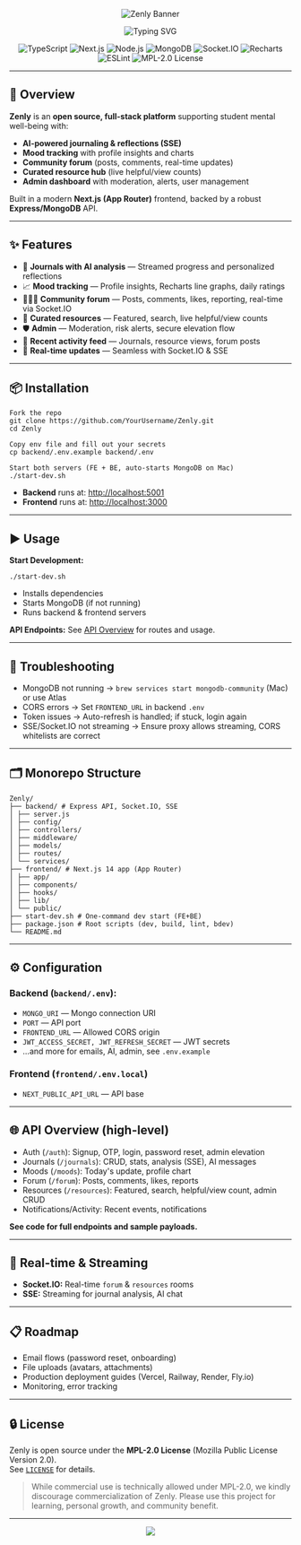 <p align="center">
  <img src="https://capsule-render.vercel.app/api?type=waving&color=0:54E3AB,100:1ABC9C&height=200&section=header&text=Zenly%20%E2%80%94%20Mental%20Health%20Support%20Platform&fontSize=40&fontColor=000000&animation=fadeIn&fontAlignY=35" alt="Zenly Banner"/>
</p>

<p align="center">
  <img src="https://readme-typing-svg.herokuapp.com?font=Fira+Code&weight=600&size=22&pause=1000&color=54E3AB&background=FFFFFF00&center=true&vCenter=true&width=650&lines=Student+Well-being+Made+Simple;AI+Reflections+%7C+Journaling+%7C+Mood+Tracking;Community+Forums+%7C+Resource+Hub;Built+with+Next.js+%7C+Express+%7C+MongoDB" alt="Typing SVG"/>
</p>

<p align="center">
	<img src="https://img.shields.io/badge/TypeScript-3776AB?style=for-the-badge&logo=typescript&logoColor=white" alt="TypeScript"/>
	<img src="https://img.shields.io/badge/Next.js-14-000000?style=for-the-badge&logo=nextdotjs&logoColor=white" alt="Next.js"/>
	<img src="https://img.shields.io/badge/Node.js-18%2B-339933?style=for-the-badge&logo=nodedotjs&logoColor=white" alt="Node.js"/>
	<img src="https://img.shields.io/badge/MongoDB-local-47A248?style=for-the-badge&logo=mongodb&logoColor=white" alt="MongoDB"/>
	<img src="https://img.shields.io/badge/Socket.IO-realtime-1ABC9C?style=for-the-badge&logo=socketdotio&logoColor=white" alt="Socket.IO"/>
	<img src="https://img.shields.io/badge/Recharts-data%20viz-54E3AB?style=for-the-badge" alt="Recharts"/>
	<img src="https://img.shields.io/badge/ESLint-9-4B32C3?style=for-the-badge&logo=eslint&logoColor=white" alt="ESLint"/>
	<img src="https://img.shields.io/badge/License-MPL%202.0-brightgreen?style=for-the-badge" alt="MPL-2.0 License"/>
</p>

---

## 📌 Overview
**Zenly** is an **open source, full-stack platform** supporting student mental well-being with:
- **AI-powered journaling & reflections (SSE)**
- **Mood tracking** with profile insights and charts
- **Community forum** (posts, comments, real-time updates)
- **Curated resource hub** (live helpful/view counts)
- **Admin dashboard** with moderation, alerts, user management

Built in a modern **Next.js (App Router)** frontend, backed by a robust **Express/MongoDB** API.

---

## ✨ Features
- 📝 **Journals with AI analysis** — Streamed progress and personalized reflections
- 📈 **Mood tracking** — Profile insights, Recharts line graphs, daily ratings
- 🧑‍🤝‍🧑 **Community forum** — Posts, comments, likes, reporting, real-time via Socket.IO
- 🔗 **Curated resources** — Featured, search, live helpful/view counts
- 🛡️ **Admin** — Moderation, risk alerts, secure elevation flow
- 📰 **Recent activity feed** — Journals, resource views, forum posts
- 🚀 **Real-time updates** — Seamless with Socket.IO & SSE

---

## 📦 Installation
```
Fork the repo
git clone https://github.com/YourUsername/Zenly.git
cd Zenly

Copy env file and fill out your secrets
cp backend/.env.example backend/.env

Start both servers (FE + BE, auto-starts MongoDB on Mac)
./start-dev.sh
```

- **Backend** runs at: [http://localhost:5001](http://localhost:5001)
- **Frontend** runs at: [http://localhost:3000](http://localhost:3000)

---

## ▶️ Usage

**Start Development:**
```
./start-dev.sh
```

- Installs dependencies
- Starts MongoDB (if not running)
- Runs backend & frontend servers

**API Endpoints:** See [API Overview](#api-overview-high-level) for routes and usage.

---

## 🐛 Troubleshooting
- MongoDB not running → `brew services start mongodb-community` (Mac) or use Atlas
- CORS errors → Set `FRONTEND_URL` in backend `.env`
- Token issues → Auto-refresh is handled; if stuck, login again
- SSE/Socket.IO not streaming → Ensure proxy allows streaming, CORS whitelists are correct

---

## 🗂️ Monorepo Structure
```
Zenly/
├── backend/ # Express API, Socket.IO, SSE
│ ├── server.js
│ ├── config/
│ ├── controllers/
│ ├── middleware/
│ ├── models/
│ ├── routes/
│ └── services/
├── frontend/ # Next.js 14 app (App Router)
│ ├── app/
│ ├── components/
│ ├── hooks/
│ ├── lib/
│ └── public/
├── start-dev.sh # One-command dev start (FE+BE)
├── package.json # Root scripts (dev, build, lint, bdev)
└── README.md
```

---

## ⚙️ Configuration

### **Backend (`backend/.env`):**
- `MONGO_URI` — Mongo connection URI
- `PORT` — API port
- `FRONTEND_URL` — Allowed CORS origin
- `JWT_ACCESS_SECRET, JWT_REFRESH_SECRET` — JWT secrets
- ...and more for emails, AI, admin, see `.env.example`

### **Frontend (`frontend/.env.local`)**
- `NEXT_PUBLIC_API_URL` — API base

---

## 🌐 API Overview (high-level)

- Auth (`/auth`): Signup, OTP, login, password reset, admin elevation
- Journals (`/journals`): CRUD, stats, analysis (SSE), AI messages
- Moods (`/moods`): Today's update, profile chart
- Forum (`/forum`): Posts, comments, likes, reports
- Resources (`/resources`): Featured, search, helpful/view count, admin CRUD
- Notifications/Activity: Recent events, notifications

**See code for full endpoints and sample payloads.**

---

## 🚦 Real-time & Streaming
- **Socket.IO:** Real-time `forum` & `resources` rooms
- **SSE:** Streaming for journal analysis, AI chat

---

## 📋 Roadmap

- Email flows (password reset, onboarding)
- File uploads (avatars, attachments)
- Production deployment guides (Vercel, Railway, Render, Fly.io)
- Monitoring, error tracking

---

## 🔒 License

Zenly is open source under the **MPL-2.0 License** (Mozilla Public License Version 2.0).  
See [`LICENSE`](./LICENSE) for details.

> While commercial use is technically allowed under MPL-2.0, we kindly discourage commercialization of Zenly. Please use this project for learning, personal growth, and community benefit.

---

<p align="center">
  <img src="https://capsule-render.vercel.app/api?type=waving&color=0:54E3AB,100:1ABC9C&height=100&section=footer"/>
</p>





